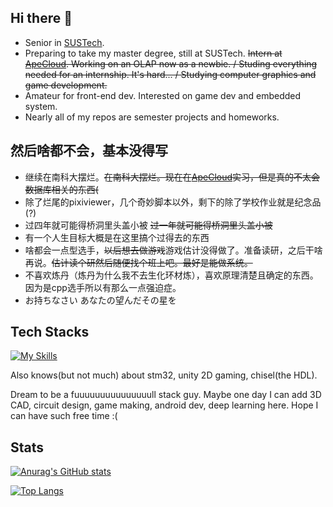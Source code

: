## Hi there 👋

- Senior in [SUSTech](https://www.sustech.edu.cn/en/).
- Preparing to take my master degree, still at SUSTech. ~~Intern at [ApeCloud](https://github.com/apecloud). Working on an OLAP now as a newbie. / Studing everything needed for an internship. It's hard... / Studying computer graphics and game development.~~
- Amateur for front-end dev. Interested on game dev and embedded system.
- Nearly all of my repos are semester projects and homeworks.

## 然后啥都不会，基本没得写

- 继续在南科大摆烂。~~在南科大摆烂。现在在[ApeCloud](https://github.com/apecloud)实习，但是真的不太会数据库相关的东西(~~ 
- 除了烂尾的pixiviewer，几个奇妙脚本以外，剩下的除了学校作业就是纪念品(?)
- 过四年就可能得桥洞里头盖小被 ~~过一年就可能得桥洞里头盖小被~~
- 有一个人生目标大概是在这里搞个过得去的东西
- 啥都会一点型选手，~~以后想去做游戏~~游戏估计没得做了。准备读研，之后干啥再说。~~估计读个研然后随便找个班上吧。最好是能做系统。~~
- 不喜欢炼丹（炼丹为什么我不去生化环材炼），喜欢原理清楚且确定的东西。因为是cpp选手所以有那么一点强迫症。
- お持ちなさい あなたの望んだその星を

## Tech Stacks

[![My Skills](https://skillicons.dev/icons?i=c,cpp,py,java,rust,html,css,js,vue,mysql,php,git)](https://skillicons.dev)

Also knows(but not much) about stm32, unity 2D gaming, chisel(the HDL).

Dream to be a fuuuuuuuuuuuuuuull stack guy. Maybe one day I can add 3D CAD, circuit design, game making, android dev, deep learning here. Hope I can have such free time :(

## Stats

[![Anurag's GitHub stats](https://github-readme-stats.vercel.app/api?username=Fros1er)](https://github.com/anuraghazra/github-readme-stats)

[![Top Langs](https://github-readme-stats.vercel.app/api/top-langs/?username=Fros1er&layout=compact&hide=vhdl,verilog,systemverilog,assembly,plpgsql&exclude_repo=SUSTech-CS301-xiaotiancai-not-watch)](https://github.com/anuraghazra/github-readme-stats)
